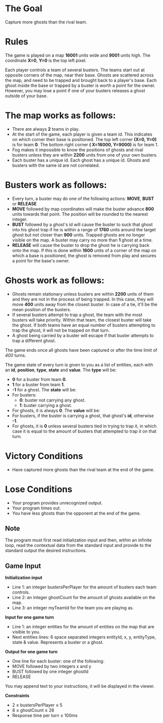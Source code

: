 #	The Goal
  Capture more ghosts than the rival team.

#	Rules
The game is played on a map **16001** units wide and **9001** units high. The coordinate **X=0**, **Y=0** is the top left pixel.

Each player controls a team of several busters. The teams start out at opposite corners of the map, near their base. Ghosts are scattered across the map, and need to be trapped and brought back to a player's base. Each ghost inside the base or trapped by a buster is worth a point for the owner. However, you may lose a point if one of your busters releases a ghost outside of your base.

# The map works as follows:
* There are always **2** teams in play.
* At the start of the game, each player is given a team id. This indicates on which corner their base is positioned. The top left corner **(X=0, Y=0)** is for team **0**. The bottom right corner **( X=16000, Y=9000)** is for team 1.
* Fog makes it impossible to know the positions of ghosts and rival busters unless they are within **2200** units from one of your own busters.
* Each buster has a unique id. Each ghost has a unique id. Ghosts and busters with the same id are not correlated.

# Busters work as follows:
* Every turn, a buster may do one of the following actions: **MOVE**, **BUST** or **RELEASE**
* **MOVE** followed by map coordinates will make the buster advance **800** units towards that point. The position will be rounded to the nearest integer.
* **BUST** followed by a ghost's id will cause the buster to suck that ghost into his ghost trap if he is within a range of **1760** units around the target ghost but not closer than **900** units. Trapped ghosts are no longer visible on the map.
A buster may carry no more than **1** ghost at a time.
* **RELEASE** will cause the buster to drop the ghost he is carrying back onto the map. If this is done within **1600** units of a corner of the map on which a base is positioned, the ghost is removed from play and secures a point for the base's owner.

# Ghosts work as follows:
* Ghosts remain stationary unless busters are within **2200** units of them and they are not in the process of being trapped. In this case, they will move **400** units away from the closest buster. In case of a tie, it'll be the mean position of the busters.
* If several busters attempt to trap a ghost, the team with the most busters will take priority. Within that team, the closest buster will take the ghost. If both teams have an equal number of busters attempting to trap the ghost, it will not be trapped on that turn.
* A ghost being carried by a buster will escape if that buster attempts to trap a different ghost.

The game ends once all ghosts have been captured or after the time limit of *400* turns.

The game state of every turn is given to you as a list of entities, each with an **id**, **position**, **type**, **state** and **value**.
The **type** will be:
* **0** for a buster from team **0**.
* **1** for a buster from team **1**.
* **-1** for a ghost.
The **state** will be:
* For busters:
  * **0**: buster not carrying any ghost.
  * **1**: buster carrying a ghost.
* For ghosts, it is always **0**.
The **value** will be:
* For busters, if the buster is carrying a ghost, that ghost's **id**, otherwise **-1**.
* For ghosts, it is **0** unless several busters tied in trying to trap it, in which case it is equal to the amount of busters that attempted to trap it on that turn.
 
# Victory Conditions
* Have captured more ghosts than the rival team at the end of the game.
 
# Lose Conditions
* Your program provides unrecognized output.
* Your program times out.
* You have less ghosts than the opponent at the end of the game.
 	
## Note
The program must first read initialization input and then, within an infinite loop, read the contextual data from the standard input and provide to the standard output the desired instructions.

##	Game Input

**Initialization input**
* Line 1: an integer bustersPerPlayer for the amount of busters each team controls.
* Line 2: an integer ghostCount for the amount of ghosts available on the map.
* Line 3: an integer myTeamId for the team you are playing as.

**Input for one game turn**
* Line 1: an integer entities for the amount of entities on the map that are visible to you.
* Next entities lines: 6 space separated integers entityId, x, y, entityType, state & value. Represents a buster or a ghost.

**Output for one game turn**
* One line for each buster: one of the following:
* MOVE followed by two integers x and y
* BUST followed by one integer ghostId
* RELEASE

You may append text to your instructions, it will be displayed in the viewer.

**Constraints**
* 2 ≤ bustersPerPlayer ≤ 5
* 8 ≤ ghostCount ≤ 28
* Response time per turn ≤ 100ms
